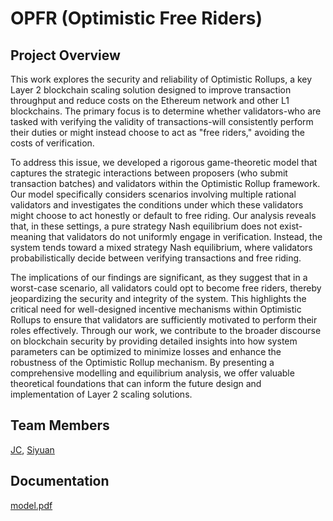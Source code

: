 # OPFR (Optimistic Free Riders)

## Project Overview

This work explores the security and reliability of Optimistic Rollups, a key Layer 2 blockchain scaling solution designed to improve transaction throughput and reduce costs on the Ethereum network and other L1 blockchains. The primary focus is to determine whether validators-who are tasked with verifying the validity of transactions-will consistently perform their duties or might instead choose to act as "free riders," avoiding the costs of verification.

To address this issue, we developed a rigorous game-theoretic model that captures the strategic interactions between proposers (who submit transaction batches) and validators within the Optimistic Rollup framework. Our model specifically considers scenarios involving multiple rational validators and investigates the conditions under which these validators might choose to act honestly or default to free riding. Our analysis reveals that, in these settings, a pure strategy Nash equilibrium does not exist-meaning that validators do not uniformly engage in verification. Instead, the system tends toward a mixed strategy Nash equilibrium, where validators probabilistically decide between verifying transactions and free riding.

The implications of our findings are significant, as they suggest that in a worst-case scenario, all validators could opt to become free riders, thereby jeopardizing the security and integrity of the system. This highlights the critical need for well-designed incentive mechanisms within Optimistic Rollups to ensure that validators are sufficiently motivated to perform their roles effectively. Through our work, we contribute to the broader discourse on blockchain security by providing detailed insights into how system parameters can be optimized to minimize losses and enhance the robustness of the Optimistic Rollup mechanism. By presenting a comprehensive modelling and equilibrium analysis, we offer valuable theoretical foundations that can inform the future design and implementation of Layer 2 scaling solutions.

## Team Members

[JC](https://github.com/sun-jc), [Siyuan](https://github.com/iamliusiyuan)

## Documentation


[model.pdf](./model.pdf)
